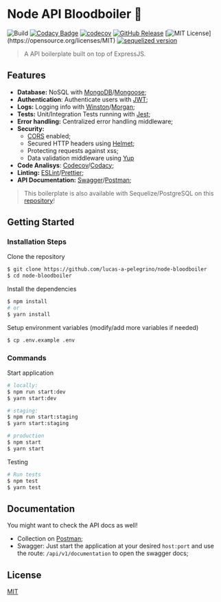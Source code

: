 # Node API Bloodboiler :rocket:

![Build](https://github.com/lucas-a-pelegrino/node-bloodboiler/workflows/Build/badge.svg) [![Codacy Badge](https://api.codacy.com/project/badge/Grade/7a7eafd4c4c145faad8aece85c786b2d)](https://www.codacy.com/manual/lucas.assuncao.p/node-bloodboiler?utm_source=github.com&utm_medium=referral&utm_content=lucas-a-pelegrino/node-bloodboiler&utm_campaign=Badge_Grade) [![codecov](https://codecov.io/gh/lucas-a-pelegrino/node-bloodboiler/branch/develop/graph/badge.svg)](https://codecov.io/gh/lucas-a-pelegrino/node-bloodboiler) [![GitHub Release](https://img.shields.io/github/v/release/lucas-a-pelegrino/node-bloodboiler?sort=semver)]() [![MIT License](https://img.shields.io/apm/l/atomic-design-ui.svg?)](https://opensource.org/licenses/MIT) [![sequelized version](https://img.shields.io/badge/bloodboiler-sequelized-blue)](https://github.com/lucas-a-pelegrino/node-bloodboiler-sequelized)

> A API boilerplate built on top of ExpressJS.

## Features

- **Database:** NoSQL with [MongoDB](https://www.mongodb.com)/[Mongoose](https://mongoosejs.com);
- **Authentication**: Authenticate users with [JWT](https://jwt.io);
- **Logs:** Logging info with [Winston](https://github.com/winstonjs/winston)/[Morgan](https://github.com/expressjs/morgan);
- **Tests:** Unit/Integration Tests running with [Jest](https://jestjs.io);
- **Error handling:** Centralized error handling middleware;
- **Security:**
  - [CORS](https://github.com/expressjs/cors) enabled;
  - Secured HTTP headers using [Helmet](https://helmetjs.github.io);
  - Protecting requests against xss;
  - Data validation middleware using [Yup](https://github.com/jquense/yup)
- **Code Analisys**: [Codecov](https://codecov.io)/[Codacy](https://www.codacy.com);
- **Linting:** [ESLint](https://eslint.org)/[Prettier](https://prettier.io);
- **API Documentation:** [Swagger](https://swagger.io)/[Postman](https://www.postman.com);

> This boilerplate is also available with Sequelize/PostgreSQL on this [repository](https://github.com/lucas-a-pelegrino/node-bloodboiler-sequelized)!

## Getting Started

### Installation Steps

Clone the repository

```sh
$ git clone https://github.com/lucas-a-pelegrino/node-bloodboiler
$ cd node-bloodboiler
```

Install the dependencies

```sh
$ npm install
# or
$ yarn install
```

Setup environment variables (modify/add more variables if needed)

```sh
$ cp .env.example .env
```

### Commands

Start application

```sh
# locally:
$ npm run start:dev
$ yarn start:dev

# staging:
$ npm run start:staging
$ yarn start:staging

# production
$ npm start
$ yarn start
```

Testing

```sh
# Run tests
$ npm test
$ yarn test
```

## Documentation

You might want to check the API docs as well!

- Collection on [Postman](https://documenter.getpostman.com/view/2660803/S1TN61BV);
- Swagger: Just start the application at your desired `host:port` and use the route: `/api/v1/documentation` to open the swagger docs;

## License

[MIT](https://opensource.org/licenses/MIT)
